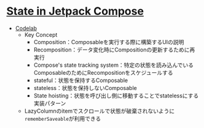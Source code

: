# [State in Jetpack Compose](https://io.google/2022/program/c9768969-9e81-4865-9dff-29a2ab1201ea/)

* [Codelab](https://developer.android.com/codelabs/jetpack-compose-state#0)
  * Key Concept
    * Composition：Composableを実行する際に構築するUIの説明
    * Recomposition：データ変化時にCompositionの更新するために再実行
    * Compose's state tracking system：特定の状態を読み込んでいるComposableのためにRecompositionをスケジュールする
    * stateful：状態を保持するComposable
    * stateless：状態を保持しないComposable
    * State hoisting：状態を呼び出し側に移動することでstatelessにする実装パターン
  * LazyColumnのitemでスクロールで状態が破棄されないように`rememberSaveable`が利用できる
